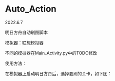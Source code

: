 # Auto_Action

2022.6.7

明日方舟自动刷图脚本

模拟器：联想模拟器

不同的模拟器在Main_Activity.py中的TODO修改

使用方法：

在模拟器上启动明日方舟后，选择要刷的关卡，如下图：
